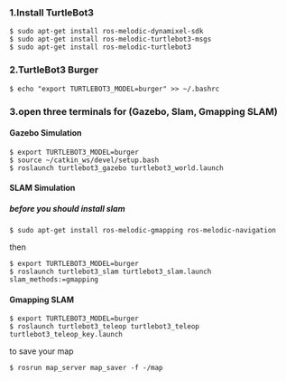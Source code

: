 ### 1.Install TurtleBot3
```
$ sudo apt-get install ros-melodic-dynamixel-sdk
$ sudo apt-get install ros-melodic-turtlebot3-msgs
$ sudo apt-get install ros-melodic-turtlebot3
```

### 2.TurtleBot3 Burger
```
$ echo "export TURTLEBOT3_MODEL=burger" >> ~/.bashrc
```

### 3.open three terminals for (Gazebo, Slam, Gmapping SLAM)

#### Gazebo Simulation
```
$ export TURTLEBOT3_MODEL=burger
$ source ~/catkin_ws/devel/setup.bash
$ roslaunch turtlebot3_gazebo turtlebot3_world.launch
```
#### SLAM Simulation
##### before you should install slam 

```
$ sudo apt-get install ros-melodic-gmapping ros-melodic-navigation
```
then 
```
$ export TURTLEBOT3_MODEL=burger
$ roslaunch turtlebot3_slam turtlebot3_slam.launch slam_methods:=gmapping
```

#### Gmapping SLAM
```
$ export TURTLEBOT3_MODEL=burger 
$ roslaunch turtlebot3_teleop turtlebot3_teleop turtlebot3_teleop_key.launch 
```
to save your map 

```
$ rosrun map_server map_saver -f -/map

```
